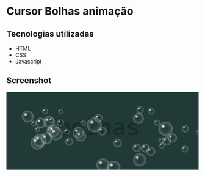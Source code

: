 # Cursor Bolhas animação

## Tecnologias utilizadas

<ul>
  <li>HTML</li>
  <li>CSS</li>
  <li>Javascript</li>
</ul>

## Screenshot

<img src="imagem_2024-05-02_094722159.png"/>
